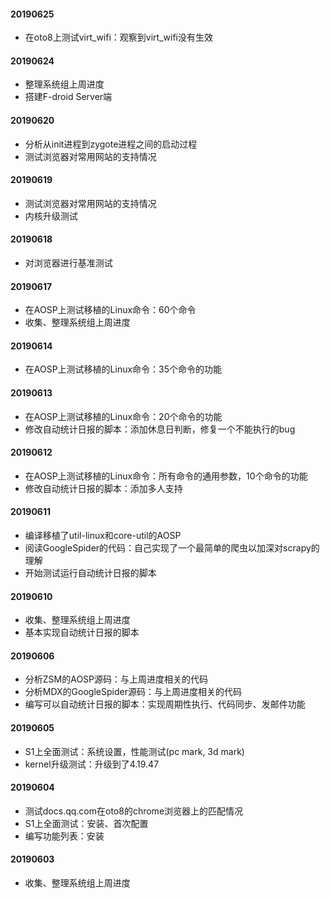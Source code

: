 #### 20190625

- 在oto8上测试virt_wifi：观察到virt_wifi没有生效

#### 20190624

- 整理系统组上周进度
- 搭建F-droid Server端

#### 20190620

- 分析从init进程到zygote进程之间的启动过程
- 测试浏览器对常用网站的支持情况

#### 20190619

- 测试浏览器对常用网站的支持情况
- 内核升级测试

#### 20190618

- 对浏览器进行基准测试

#### 20190617

- 在AOSP上测试移植的Linux命令：60个命令
- 收集、整理系统组上周进度

#### 20190614

- 在AOSP上测试移植的Linux命令：35个命令的功能

#### 20190613

- 在AOSP上测试移植的Linux命令：20个命令的功能
- 修改自动统计日报的脚本：添加休息日判断，修复一个不能执行的bug

#### 20190612

- 在AOSP上测试移植的Linux命令：所有命令的通用参数，10个命令的功能
- 修改自动统计日报的脚本：添加多人支持

#### 20190611

- 编译移植了util-linux和core-util的AOSP
- 阅读GoogleSpider的代码：自己实现了一个最简单的爬虫以加深对scrapy的理解
- 开始测试运行自动统计日报的脚本

#### 20190610

- 收集、整理系统组上周进度
- 基本实现自动统计日报的脚本

#### 20190606

- 分析ZSM的AOSP源码：与上周进度相关的代码
- 分析MDX的GoogleSpider源码：与上周进度相关的代码
- 编写可以自动统计日报的脚本：实现周期性执行、代码同步、发邮件功能

#### 20190605

- S1上全面测试：系统设置，性能测试(pc mark, 3d mark)
- kernel升级测试：升级到了4.19.47

#### 20190604

- 测试docs.qq.com在oto8的chrome浏览器上的匹配情况
- S1上全面测试：安装、首次配置
- 编写功能列表：安装

#### 20190603

- 收集、整理系统组上周进度
